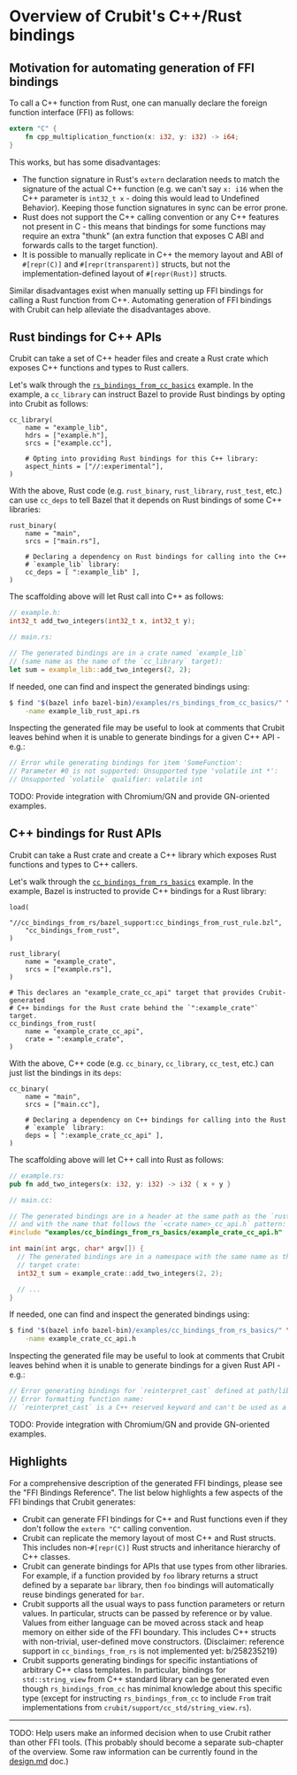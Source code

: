 # Overview of Crubit's C++/Rust bindings

## Motivation for automating generation of FFI bindings

To call a C++ function from Rust, one can manually declare the foreign function
interface (FFI) as follows:

```rust
extern "C" {
    fn cpp_multiplication_function(x: i32, y: i32) -> i64;
}
```

This works, but has some disadvantages:

*   The function signature in Rust's `extern` declaration needs to match the
    signature of the actual C++ function (e.g. we can't say `x: i16` when the
    C++ parameter is `int32_t x` - doing this would lead to Undefined Behavior).
    Keeping those function signatures in sync can be error prone.
*   Rust does not support the C++ calling convention or any C++ features not
    present in C - this means that bindings for some functions may require an
    extra "thunk" (an extra function that exposes C ABI and forwards calls to
    the target function).
*   It is possible to manually replicate in C++ the memory layout and ABI of
    `#[repr(C)]` and `#[repr(transparent)]` structs, but not the
    implementation-defined layout of `#[repr(Rust)]` structs.

Similar disadvantages exist when manually setting up FFI bindings for calling a
Rust function from C++. Automating generation of FFI bindings with Crubit can
help alleviate the disadvantages above.

## Rust bindings for C++ APIs

Crubit can take a set of C++ header files and create a Rust crate which exposes
C++ functions and types to Rust callers.

Let's walk through the
[`rs_bindings_from_cc_basics`](../../../examples/rs_bindings_from_cc_basics/README.md)
example. In the example, a `cc_library` can instruct Bazel to provide Rust
bindings by opting into Crubit as follows:

```
cc_library(
    name = "example_lib",
    hdrs = ["example.h"],
    srcs = ["example.cc"],

    # Opting into providing Rust bindings for this C++ library:
    aspect_hints = ["//:experimental"],
)
```

With the above, Rust code (e.g. `rust_binary`, `rust_library`,
`rust_test`, etc.) can use `cc_deps` to tell Bazel that it depends on Rust
bindings of some C++ libraries:

```
rust_binary(
    name = "main",
    srcs = ["main.rs"],

    # Declaring a dependency on Rust bindings for calling into the C++
    # `example_lib` library:
    cc_deps = [ ":example_lib" ],
)
```

The scaffolding above will let Rust call into C++ as follows:

```c++
// example.h:
int32_t add_two_integers(int32_t x, int32_t y);
```

```rust
// main.rs:

// The generated bindings are in a crate named `example_lib`
// (same name as the name of the `cc_library` target):
let sum = example_lib::add_two_integers(2, 2);
```

If needed, one can find and inspect the generated bindings using:

```sh
$ find "$(bazel info bazel-bin)/examples/rs_bindings_from_cc_basics/" \
    -name example_lib_rust_api.rs
```

Inspecting the generated file may be useful to look at comments that Crubit
leaves behind when it is unable to generate bindings for a given C++ API - e.g.:

```c++
// Error while generating bindings for item 'SomeFunction':
// Parameter #0 is not supported: Unsupported type 'volatile int *':
// Unsupported `volatile` qualifier: volatile int
```

TODO: Provide integration with Chromium/GN and provide GN-oriented examples.

## C++ bindings for Rust APIs

Crubit can take a Rust crate and create a C++ library which exposes Rust
functions and types to C++ callers.

Let's walk through the
[`cc_bindings_from_rs_basics`](../../../examples/cc_bindings_from_rs_basics/README.md)
example. In the example, Bazel is instructed to provide C++ bindings for a Rust
library:

```
load(
    "//cc_bindings_from_rs/bazel_support:cc_bindings_from_rust_rule.bzl",
    "cc_bindings_from_rust",
)

rust_library(
    name = "example_crate",
    srcs = ["example.rs"],
)

# This declares an "example_crate_cc_api" target that provides Crubit-generated
# C++ bindings for the Rust crate behind the `":example_crate"` target.
cc_bindings_from_rust(
    name = "example_crate_cc_api",
    crate = ":example_crate",
)
```

With the above, C++ code (e.g. `cc_binary`, `cc_library`, `cc_test`, etc.) can
just list the bindings in its `deps`:

```
cc_binary(
    name = "main",
    srcs = ["main.cc"],

    # Declaring a dependency on C++ bindings for calling into the Rust
    # `example` library:
    deps = [ ":example_crate_cc_api" ],
)
```

The scaffolding above will let C++ call into Rust as follows:

```rust
// example.rs:
pub fn add_two_integers(x: i32, y: i32) -> i32 { x + y }
```

```c++
// main.cc:

// The generated bindings are in a header at the same path as the `rust_library`,
// and with the name that follows the `<crate name>_cc_api.h` pattern:
#include "examples/cc_bindings_from_rs_basics/example_crate_cc_api.h"

int main(int argc, char* argv[]) {
  // The generated bindings are in a namespace with the same name as the
  // target crate:
  int32_t sum = example_crate::add_two_integers(2, 2);

  // ...
}
```

If needed, one can find and inspect the generated bindings using:

```sh
$ find "$(bazel info bazel-bin)/examples/cc_bindings_from_rs_basics/" \
    -name example_crate_cc_api.h
```

Inspecting the generated file may be useful to look at comments that Crubit
leaves behind when it is unable to generate bindings for a given Rust API -
e.g.:

```c++
// Error generating bindings for `reinterpret_cast` defined at path/lib.rs;l=123:
// Error formatting function name:
// `reinterpret_cast` is a C++ reserved keyword and can't be used as a C++ identifier.
```

TODO: Provide integration with Chromium/GN and provide GN-oriented examples.

## Highlights

For a comprehensive description of the generated FFI bindings, please see the
"FFI Bindings Reference". The list below highlights a few aspects of the FFI
bindings that Crubit generates:

*   Crubit can generate FFI bindings for C++ and Rust functions even if they
    don't follow the `extern "C"` calling convention.
*   Crubit can replicate the memory layout of most C++ and Rust structs. This
    includes non-`#[repr(C)]` Rust structs and inheritance hierarchy of C++
    classes.
*   Crubit can generate bindings for APIs that use types from other libraries.
    For example, if a function provided by `foo` library returns a struct
    defined by a separate `bar` library, then `foo` bindings will automatically
    reuse bindings generated for `bar`.
*   Crubit supports all the usual ways to pass function parameters or return
    values. In particular, structs can be passed by reference or by value.
    Values from either language can be moved across stack and heap memory on
    either side of the FFI boundary. This includes C++ structs with non-trivial,
    user-defined move constructors. (Disclaimer: reference support in
    `cc_bindings_from_rs` is not implemented yet: b/258235219)
*   Crubit supports generating bindings for specific instantiations of arbitrary
    C++ class templates. In particular, bindings for `std::string_view` from C++
    standard library can be generated even though `rs_bindings_from_cc` has
    minimal knowledge about this specific type (except for instructing
    `rs_bindings_from_cc` to include `From` trait implementations from
    `crubit/support/cc_std/string_view.rs`).

--------------------------------------------------------------------------------

TODO: Help users make an informed decision when to use Crubit rather than other
FFI tools. (This probably should become a separate sub-chapter of the overview.
Some raw information can be currently found in the [design.md](../../design.md)
doc.)
